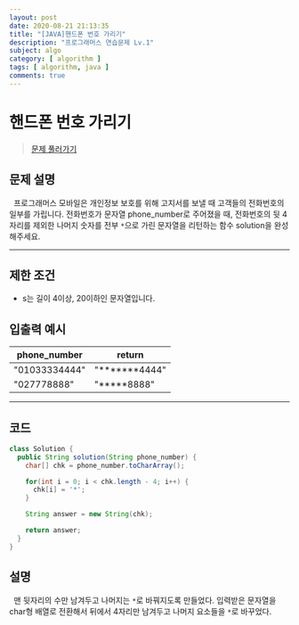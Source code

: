 ```yaml
---
layout: post
date: 2020-08-21 21:13:35
title: "[JAVA]핸드폰 번호 가리기"
description: "프로그래머스 연습문제 Lv.1"
subject: algo
category: [ algorithm ]
tags: [ algorithm, java ]
comments: true
---
```


# 핸드폰 번호 가리기

> [문제 풀러가기](programmers.co.kr/learn/courses/30/lessons/12948)

## 문제 설명

&nbsp; 프로그래머스 모바일은 개인정보 보호를 위해 고지서를 보낼 때 고객들의 전화번호의 일부를 가립니다.
전화번호가 문자열 phone_number로 주어졌을 때, 전화번호의 뒷 4자리를 제외한 나머지 숫자를 전부 `*`으로 가린 문자열을 리턴하는 함수 solution을 완성해주세요.

---

## 제한 조건
+ s는 길이 4이상, 20이하인 문자열입니다.

## 입출력 예시

| phone_number | return |
|---|---|   
| "01033334444" | "*******4444" |
| "027778888" | "*****8888" |

---

## 코드

```java
class Solution {
  public String solution(String phone_number) {
    char[] chk = phone_number.toCharArray();

    for(int i = 0; i < chk.length - 4; i++) {
      chk[i] = '*';
    }

    String answer = new String(chk);

    return answer;
  }
}
```

## 설명

&nbsp; 맨 뒷자리의 수만 남겨두고 나머지는 `*`로 바꿔지도록 만들었다. 입력받은 문자열을 char형 배열로 전환해서 뒤에서 4자리만 남겨두고 나머지 요소들을 `*`로 바꾸었다.
